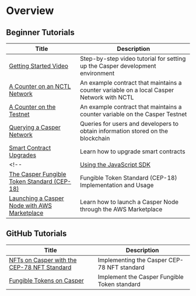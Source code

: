 # Overview

## Beginner Tutorials

| Title                                                       | Description                                                      |
| ----------------------------------------------------------- | ---------------------------------------------------------------- |
|[Getting Started Video](./getting-started-tutorial.md) | Step-by-step video tutorial for setting up the Casper development environment |
|[A Counter on an NCTL Network](./counter/index.md) | An example contract that maintains a counter variable on a local Casper Network with NCTL |
|[A Counter on the Testnet](./counter-testnet/index.md) | An example contract that maintains a counter variable on the Casper Testnet |
|[Querying a Casper Network](./querying-network.md) | Queries for users and developers to obtain information stored on the blockchain |
|[Smart Contract Upgrades](./upgrade-contract.md) | Learn how to upgrade smart contracts |
<!--|[Using the JavaScript SDK](./use-javascript-sdk.md)| Use the JavaScript SDK by connecting the [Casper Signer](https://chrome.google.com/webstore/detail/casper-signer/djhndpllfiibmcdbnmaaahkhchcoijce) to a website|-->
|[The Casper Fungible Token Standard (CEP-18)](./cep18.md) | Fungible Token Standard (CEP-18) Implementation and Usage |
|[Launching a Casper Node with AWS Marketplace](./aws-node.md) | Learn how to launch a Casper Node through the AWS Marketplace |

## GitHub Tutorials

| Title                                                       | Description                                                      |
| ----------------------------------------------------------- | ---------------------------------------------------------------- |
|[NFTs on Casper with the CEP-78 NFT Standard](https://github.com/casper-ecosystem/cep-78-enhanced-nft/blob/dev/README.md) | Implementing the Casper CEP-78 NFT standard |
|[Fungible Tokens on Casper](https://github.com/casper-ecosystem/erc20/blob/master/docs/TUTORIAL.md) | Implement the Casper Fungible Token standard |